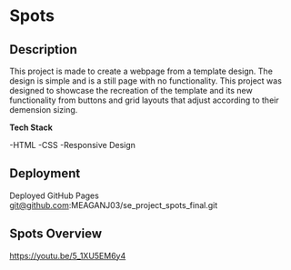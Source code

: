 # Spots

## Description

This project is made to create a webpage from a template design. The design is simple and is a still page with no functionality. This project was designed to showcase the recreation of the template and its new functionality from buttons and grid layouts that adjust according to their demension sizing.

**Tech Stack**

-HTML
-CSS
-Responsive Design

## Deployment

Deployed GitHub Pages
git@github.com:MEAGANJ03/se_project_spots_final.git

## Spots Overview

https://youtu.be/5_1XU5EM6y4
